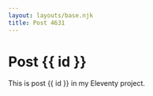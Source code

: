 ```yaml
---
layout: layouts/base.njk
title: Post 4631
---
```


# Post {{ id }}

This is post {{ id }} in my Eleventy project.
